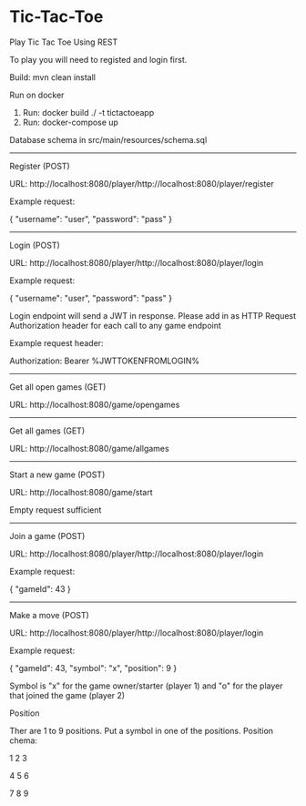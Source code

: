 # Tic-Tac-Toe

Play Tic Tac Toe Using REST

To play you will need to registed and login first.

Build: mvn clean install

Run on docker
1. Run: docker build ./ -t tictactoeapp
2. Run: docker-compose up

Database schema in src/main/resources/schema.sql

-------------------------------------------------------------------------

Register (POST)

URL: http://localhost:8080/player/http://localhost:8080/player/register

Example request:

{
	"username": "user",
	"password": "pass"
}

-------------------------------------------------------------------------

Login (POST)

URL: http://localhost:8080/player/http://localhost:8080/player/login

Example request:

{
	"username": "user",
	"password": "pass"
}

Login endpoint will send a JWT in response. Please add in as HTTP Request Authorization header for each call to any game endpoint

Example request header:

Authorization: Bearer %JWTTOKENFROMLOGIN%

-------------------------------------------------------------------------

Get all open games (GET)

URL: http://localhost:8080/game/opengames

-------------------------------------------------------------------------

Get all games (GET)

URL: http://localhost:8080/game/allgames

-------------------------------------------------------------------------

Start a new game (POST)

URL: http://localhost:8080/game/start

Empty request sufficient

-------------------------------------------------------------------------

Join a game (POST)

URL: http://localhost:8080/player/http://localhost:8080/player/login

Example request: 

{
	"gameId": 43
}

-------------------------------------------------------------------------

Make a move (POST)

URL: http://localhost:8080/player/http://localhost:8080/player/login

Example request: 

{
	"gameId": 43,
	"symbol": "x",
	"position": 9
}

Symbol is "x" for the game owner/starter (player 1) and "o" for the player that joined the game (player 2)

Position

Ther are 1 to 9 positions. Put a symbol in one of the positions. Position chema:

1 2 3

4 5 6

7 8 9
